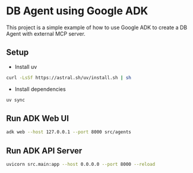 # DB Agent using Google ADK

This project is a simple example of how to use Google ADK to create a DB Agent with external MCP server.

## Setup

- Install uv

```bash
curl -LsSf https://astral.sh/uv/install.sh | sh
```

- Install dependencies

```bash
uv sync
```

## Run ADK Web UI

```bash
adk web --host 127.0.0.1 --port 8000 src/agents
```

## Run ADK API Server

```bash
uvicorn src.main:app --host 0.0.0.0 --port 8000 --reload
```
